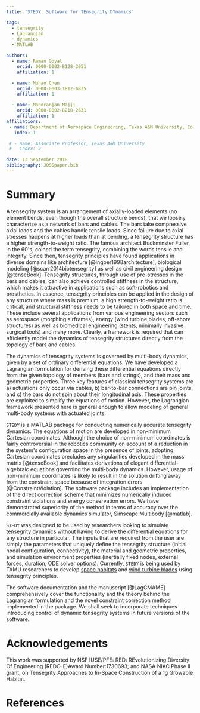 ```yaml
---
title: 'STEDY: Software for TEnsegrity DYnamics'

tags:
  - tensegrity
  - Lagrangian
  - dynamics
  - MATLAB

authors:
  - name: Raman Goyal
    orcid: 0000-0002-8128-3051
    affiliation: 1

  - name: Muhao Chen
    orcid: 0000-0003-1812-6835
    affiliation: 1

  - name: Manoranjan Majji
    orcid: 0000-0002-8218-2631
    affiliation: 1
affiliations:
 - name: Department of Aerospace Engineering, Texas A&M University, College Station, Texas, USA
   index: 1

 # - name: Associate Professor, Texas A&M University
 #   index: 2

date: 13 September 2018
bibliography: JOSSpaper.bib
---
```


# Summary

A tensegrity system is an arrangement of axially-loaded elements (no element bends, even though the overall structure bends), that we loosely characterize as a network of bars and cables. The bars take compressive axial loads and the cables handle tensile loads. Since failure due to axial stresses happens at higher loads than at bending, a tensegrity structure has a higher strength-to-weight ratio. The famous architect Buckminster Fuller, in the 60's, coined the term tensegrity, combining the words tensile and integrity. Since then, tensegrity principles have found applications in diverse domains like architecture [@ingber1998architecture], biological modeling [@scarr2014biotensegrity] as well as civil engineering design [@tenseBook]. Tensegrity structures, through use of pre-stresses in the bars and cables, can also achieve controlled stiffness in the structure, which makes it attractive in applications such as soft-robotics and prosthetics. In essence, tensegrity principles can be applied in the design of any structure where mass is premium, a high strength-to-weight ratio is critical, and structural stiffness needs to be tailored in both space and time. These include several applications from various engineering sectors such as aerospace (morphing airframes), energy (wind turbine blades, off-shore structures) as well as biomedical engineering (stents, minimally invasive surgical tools) and many more. Clearly, a framework is required that can efficiently model the dynamics of tensegrity structures directly from the topology of bars and cables.

The dynamics of tensegrity systems is governed by multi-body dynamics, given by a set of ordinary differential equations. We have developed a Lagrangian formulation for deriving these differential equations directly from the given topology of members (bars and strings), and their mass and geometric properties. Three key features of classical tensegrity systems are a) actuations only occur via cables, b) bar-to-bar connections are pin joints, and c) the bars do not spin about their longitudinal axis. These properties are exploited to simplify the equations of motion. However, the Lagrangian framework presented here is general enough to allow modeling of general multi-body systems with actuated joints.

`STEDY` is a MATLAB package for conducting numerically accurate tensegrity dynamics. The equations of motion are developed in non-minimum Cartesian coordinates. Although the choice of non-minimum coordinates is fairly controversial in the robotics community on account of a reduction in the system's configuration space in the presence of joints, adopting Cartesian coordinates precludes any singularities developed in the mass matrix [@tenseBook] and facilitates derivations of elegant differential-algebraic equations governing the multi-body dynamics. However, usage of non-minimum coordinates is likely to result in the solution drifting away from the constraint space because of integration errors [@ConstraintViolation]. The software package includes an implementation of the direct correction scheme that minimizes numerically induced constraint violations and energy conservation errors. We have demonstrated superiority of the method in terms of accuracy over the commercially available dynamics simulator, Simscape Multibody [@matlab].

`STEDY` was designed to be used by researchers looking to simulate tensegrity dynamics without having to derive the differential equations for any structure in particular. The inputs that are required from the user are simply the parameters that uniquely define the tensegrity structure (initial nodal configuration, connectivity), the material and geometric properties, and simulation environment properties (inertially fixed nodes, external forces, duration, ODE solver options). Currently, `STEDY` is being used by TAMU researchers to develop [space habitats] and [wind turbine blades] using tensegrity principles.

The software documentation and the manuscript [@LagCMAME] comprehensively cover the functionality and the theory behind the Lagrangian formulation and the novel constraint correction method implemented in the package. We shall seek to incorporate techniques introducing control of dynamic tensegrity systems in future versions of the software.

# Acknowledgements

This work was supported by NSF IUSE/PFE: RED: REvolutionizing Diversity Of Engineering (REDO-E)Award Number:1730693; and NASA NIAC Phase II grant, on Tensegrity Approaches to In-Space Construction of a 1g Growable Habitat.

# References
<!-- 1. Shao-Chen Hsu, Vaishnav Tadiparthi, and Raktim Bhattacharya, "A Lagrangian Formulation for Constrained Multibody Dynamics in Tensegrity Systems", Manuscript submitted for publication.

    Please contact the authors at addyhsu@tamu.edu, vaishnavtv@tamu.edu, or raktim@tamu.edu for a copy of the submitted paper. -->

[space habitats]: https://www.nasa.gov/feature/tensegrity-approaches-to-in-space-construction-of-a-1g-growable-habitat

[wind turbine blades]:https://www.nsf.gov/awardsearch/showAward?AWD_ID=1762825&HistoricalAwards=false
